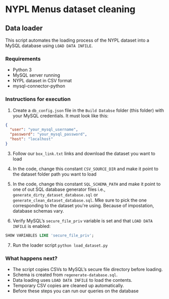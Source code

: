 # NYPL Menus dataset cleaning
## Data loader
This script automates the loading process of the NYPL dataset into a MySQL database using `LOAD DATA INFILE`.

### Requirements
- Python 3
- MySQL server running
- NYPL dataset in CSV format
- mysql-connector-python

### Instructions for execution
1. Create a `db_config.json` file in the `Build Databse` folder (this folder) with your MySQL credentials. It must look like this:
```json
{
  "user": "your_mysql_username",
  "password": "your_mysql_password",
  "host": "localhost"
}
```

3. Follow our `box_link.txt` links and download the dataset you want to load

4. In the code, change this constant `CSV_SOURCE_DIR` and make it point to the dataset folder path you want to load

5. In the code, change this constant `SQL_SCHEMA_PATH` and make it point to one of out SQL database generator files i.e., `generate_dirty_dataset_database.sql` or `generate_clean_dataset_database.sql`. Mke sure to pick the one corresponding to the dataset you're using. Because of impostation, database schemas vary.

6. Verify MySQL’s `secure_file_priv` variable is set and that `LOAD DATA INFILE` is enabled:
```sql
SHOW VARIABLES LIKE 'secure_file_priv';
```

7. Run the loader script `python load_dataset.py`

### What happens next?
- The script copies CSVs to MySQL’s secure file directory before loading.
- Schema is created from `regenerate-database.sql`.  
- Data loading uses `LOAD DATA INFILE` to load the contents.
- Temporary CSV copies are cleaned up automatically.  
- Before these steps you can run our queries on the database
